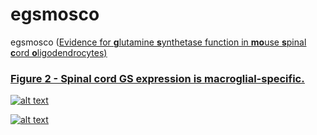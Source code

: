 # egsmosco 
egsmosco (<u>E<u>vidence for **g**lutamine **s**ynthetase function in **mo**use **s**pinal **c**ord **o**ligodendrocytes)

### Figure 2 - Spinal cord GS expression is macroglial-specific.

![alt text](https://github.com/AmelZulji/egsmosco/blob/master/images/marques.png?raw=true)

![alt text](https://github.com/AmelZulji/egsmosco/blob/master/images/blum.png?raw=true)
